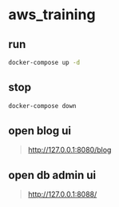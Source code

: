 # aws_training

## run
```bash
docker-compose up -d
```

## stop
```bash
docker-compose down
```

## open blog ui
> http://127.0.0.1:8080/blog

## open db admin ui
> http://127.0.0.1:8088/
